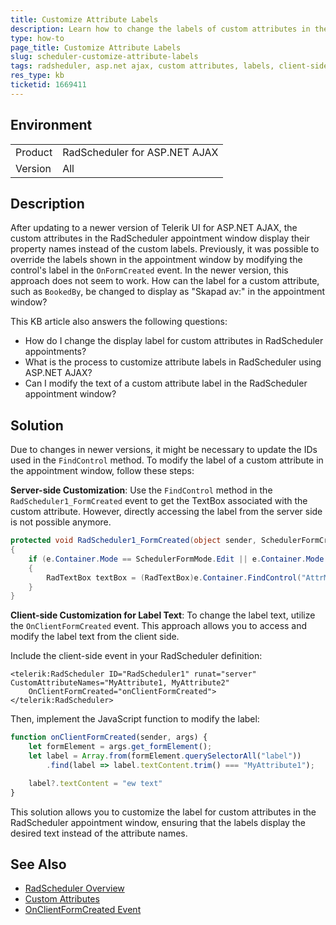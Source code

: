 ```yaml
---
title: Customize Attribute Labels
description: Learn how to change the labels of custom attributes in the appointment window of RadScheduler for ASP.NET AJAX to display text different from the attribute names.
type: how-to
page_title: Customize Attribute Labels
slug: scheduler-customize-attribute-labels
tags: radsheduler, asp.net ajax, custom attributes, labels, client-side, server-side
res_type: kb
ticketid: 1669411
---
```


## Environment

<table>
<tbody>
<tr>
<td>Product</td>
<td>RadScheduler for ASP.NET AJAX</td>
</tr>
<tr>
<td>Version</td>
<td>All</td>
</tr>
</tbody>
</table>

## Description

After updating to a newer version of Telerik UI for ASP.NET AJAX, the custom attributes in the RadScheduler appointment window display their property names instead of the custom labels. Previously, it was possible to override the labels shown in the appointment window by modifying the control's label in the `OnFormCreated` event. In the newer version, this approach does not seem to work. How can the label for a custom attribute, such as `BookedBy`, be changed to display as "Skapad av:" in the appointment window?

This KB article also answers the following questions:

- How do I change the display label for custom attributes in RadScheduler appointments?
- What is the process to customize attribute labels in RadScheduler using ASP.NET AJAX?
- Can I modify the text of a custom attribute label in the RadScheduler appointment window?

## Solution

Due to changes in newer versions, it might be necessary to update the IDs used in the `FindControl` method. To modify the label of a custom attribute in the appointment window, follow these steps:

**Server-side Customization**: Use the `FindControl` method in the `RadScheduler1_FormCreated` event to get the TextBox associated with the custom attribute. However, directly accessing the label from the server side is not possible anymore.

````C#
protected void RadScheduler1_FormCreated(object sender, SchedulerFormCreatedEventArgs e)
{
    if (e.Container.Mode == SchedulerFormMode.Edit || e.Container.Mode == SchedulerFormMode.AdvancedEdit)
    {
        RadTextBox textBox = (RadTextBox)e.Container.FindControl("AttrMyAttribute1"); // Adjust the ID accordingly
    }
}
````

**Client-side Customization for Label Text**: To change the label text, utilize the `OnClientFormCreated` event. This approach allows you to access and modify the label text from the client side.

Include the client-side event in your RadScheduler definition:

````ASP.NET
<telerik:RadScheduler ID="RadScheduler1" runat="server" CustomAttributeNames="MyAttribute1, MyAttribute2"
    OnClientFormCreated="onClientFormCreated">
</telerik:RadScheduler>
````

Then, implement the JavaScript function to modify the label:

````JavaScript
function onClientFormCreated(sender, args) {
    let formElement = args.get_formElement();
    let label = Array.from(formElement.querySelectorAll("label"))
        .find(label => label.textContent.trim() === "MyAttribute1");

    label?.textContent = "ew text"
}
````

This solution allows you to customize the label for custom attributes in the RadScheduler appointment window, ensuring that the labels display the desired text instead of the attribute names.

## See Also

- [RadScheduler Overview](https://www.telerik.com/products/aspnet-ajax/scheduler.aspx)
- [Custom Attributes](https://www.telerik.com/products/aspnet-ajax/documentation/controls/scheduler/design-time/custom-resources-and-attributes#custom-attributes)
- [OnClientFormCreated Event](https://www.telerik.com/products/aspnet-ajax/documentation/controls/scheduler/client-side-programming/events/onclientformcreated#onclientformcreated)
